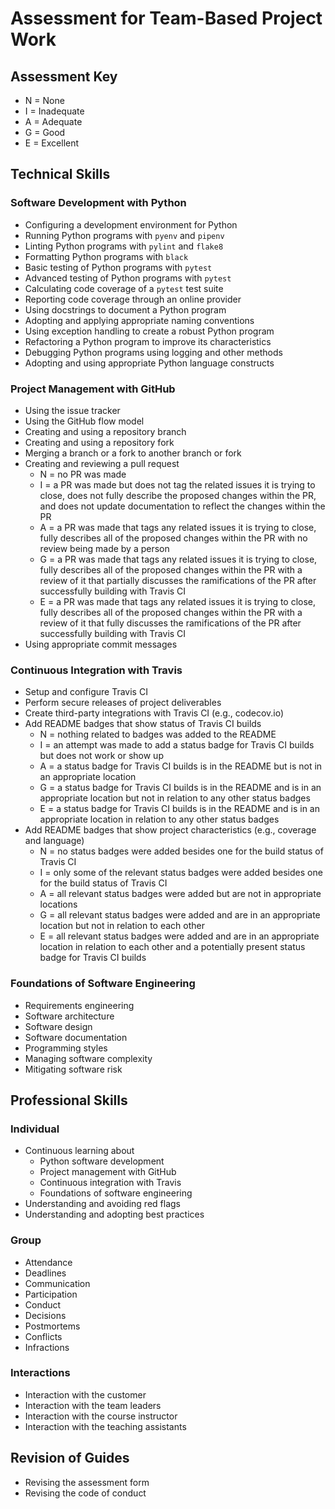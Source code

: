 # Assessment for Team-Based Project Work

## Assessment Key

* N = None
* I = Inadequate
* A = Adequate
* G = Good
* E = Excellent

## Technical Skills

### Software Development with Python

* Configuring a development environment for Python
* Running Python programs with `pyenv` and `pipenv`
* Linting Python programs with `pylint` and `flake8`
* Formatting Python programs with `black`
* Basic testing of Python programs with `pytest`
* Advanced testing of Python programs with `pytest`
* Calculating code coverage of a `pytest` test suite
* Reporting code coverage through an online provider
* Using docstrings to document a Python program
* Adopting and applying appropriate naming conventions
* Using exception handling to create a robust Python program
* Refactoring a Python program to improve its characteristics
* Debugging Python programs using logging and other methods
* Adopting and using appropriate Python language constructs

### Project Management with GitHub

* Using the issue tracker
* Using the GitHub flow model
* Creating and using a repository branch
* Creating and using a repository fork
* Merging a branch or a fork to another branch or fork
* Creating and reviewing a pull request
  * N = no PR was made
  * I = a PR was made but does not tag the related issues it is trying to close, does not fully describe the proposed changes within the PR, and does not update documentation to reflect the changes within the PR
  * A = a PR was made that tags any related issues it is trying to close, fully describes all of the proposed changes within the PR with no review being made by a person
  * G = a PR was made that tags any related issues it is trying to close, fully describes all of the proposed changes within the PR with a review of it that partially discusses the ramifications of the PR after successfully building with Travis CI
  * E = a PR was made that tags any related issues it is trying to close, fully describes all of the proposed changes within the PR with a review of it that fully discusses the ramifications of the PR after successfully building with Travis CI
* Using appropriate commit messages

### Continuous Integration with Travis

* Setup and configure Travis CI
* Perform secure releases of project deliverables
* Create third-party integrations with Travis CI (e.g., codecov.io)
* Add README badges that show status of Travis CI builds
  * N = nothing related to badges was added to the README
  * I = an attempt was made to add a status badge for Travis CI builds but does not work or show up
  * A = a status badge for Travis CI builds is in the README but is not in an appropriate location
  * G = a status badge for Travis CI builds is in the README and is in an appropriate location but not in relation to any other status badges
  * E = a status badge for Travis CI builds is in the README and is in an appropriate location in relation to any other status badges
* Add README badges that show project characteristics (e.g., coverage and
  language)
   * N = no status badges were added besides one for the build status of Travis CI
   * I = only some of the relevant status badges were added besides one for the build status of Travis CI
   * A = all relevant status badges were added but are not in appropriate locations
   * G = all relevant status badges were added and are in an appropriate location but not in relation to each other
   * E = all relevant status badges were added and are in an appropriate location in relation to each other and a potentially present status badge for Travis CI builds

### Foundations of Software Engineering

* Requirements engineering
* Software architecture
* Software design
* Software documentation
* Programming styles
* Managing software complexity
* Mitigating software risk

## Professional Skills

### Individual

* Continuous learning about
  * Python software development
  * Project management with GitHub
  * Continuous integration with Travis
  * Foundations of software engineering
* Understanding and avoiding red flags
* Understanding and adopting best practices

### Group

* Attendance
* Deadlines
* Communication
* Participation
* Conduct
* Decisions
* Postmortems
* Conflicts
* Infractions

### Interactions

* Interaction with the customer
* Interaction with the team leaders
* Interaction with the course instructor
* Interaction with the teaching assistants

## Revision of Guides

* Revising the assessment form
* Revising the code of conduct
